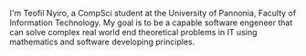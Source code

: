 I'm Teofil Nyiro, a CompSci student at the University of Pannonia, Faculty of Information Technology.
My goal is to be a capable software engeneer that can solve complex real world end theoretical problems in
IT using mathematics and software developing principles.

